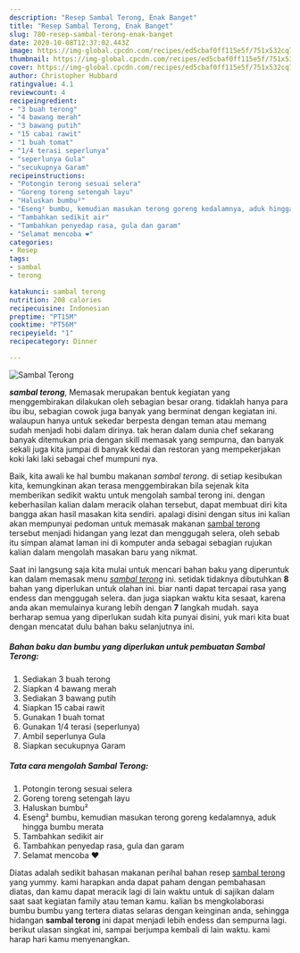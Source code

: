 ```yaml
---
description: "Resep Sambal Terong, Enak Banget"
title: "Resep Sambal Terong, Enak Banget"
slug: 780-resep-sambal-terong-enak-banget
date: 2020-10-08T12:37:02.443Z
image: https://img-global.cpcdn.com/recipes/ed5cbaf0ff115e5f/751x532cq70/sambal-terong-foto-resep-utama.jpg
thumbnail: https://img-global.cpcdn.com/recipes/ed5cbaf0ff115e5f/751x532cq70/sambal-terong-foto-resep-utama.jpg
cover: https://img-global.cpcdn.com/recipes/ed5cbaf0ff115e5f/751x532cq70/sambal-terong-foto-resep-utama.jpg
author: Christopher Hubbard
ratingvalue: 4.1
reviewcount: 4
recipeingredient:
- "3 buah terong"
- "4 bawang merah"
- "3 bawang putih"
- "15 cabai rawit"
- "1 buah tomat"
- "1/4 terasi seperlunya"
- "seperlunya Gula"
- "secukupnya Garam"
recipeinstructions:
- "Potongin terong sesuai selera"
- "Goreng toreng setengah layu"
- "Haluskan bumbu²"
- "Eseng² bumbu, kemudian masukan terong goreng kedalamnya, aduk hingga bumbu merata"
- "Tambahkan sedikit air"
- "Tambahkan penyedap rasa, gula dan garam"
- "Selamat mencoba ❤️"
categories:
- Resep
tags:
- sambal
- terong

katakunci: sambal terong 
nutrition: 208 calories
recipecuisine: Indonesian
preptime: "PT15M"
cooktime: "PT56M"
recipeyield: "1"
recipecategory: Dinner

---
```



![Sambal Terong](https://img-global.cpcdn.com/recipes/ed5cbaf0ff115e5f/751x532cq70/sambal-terong-foto-resep-utama.jpg)

<b><i>sambal terong</i></b>, Memasak merupakan bentuk kegiatan yang menggembirakan dilakukan oleh sebagian besar orang. tidaklah hanya para ibu ibu, sebagian cowok juga banyak yang berminat dengan kegiatan ini. walaupun hanya untuk sekedar berpesta dengan teman atau memang sudah menjadi hobi dalam dirinya. tak heran dalam dunia chef sekarang banyak ditemukan pria dengan skill memasak yang sempurna, dan banyak sekali juga kita jumpai di banyak kedai dan restoran yang mempekerjakan koki laki laki sebagai chef mumpuni nya.



Baik, kita awali ke hal bumbu makanan <i>sambal terong</i>. di setiap kesibukan kita, kemungkinan akan terasa menggembirakan bila sejenak kita memberikan sedikit waktu untuk mengolah sambal terong ini. dengan keberhasilan kalian dalam meracik olahan tersebut, dapat membuat diri kita bangga akan hasil masakan kita sendiri. apalagi disini dengan situs ini kalian akan mempunyai pedoman untuk memasak makanan <u>sambal terong</u> tersebut menjadi hidangan yang lezat dan menggugah selera, oleh sebab itu simpan alamat laman ini di komputer anda sebagai sebagian rujukan kalian dalam mengolah masakan baru yang nikmat.


Saat ini langsung saja kita mulai untuk mencari bahan baku yang diperuntuk kan dalam memasak menu <u><i>sambal terong</i></u> ini. setidak tidaknya dibutuhkan <b>8</b> bahan yang diperlukan untuk olahan ini. biar nanti dapat tercapai rasa yang endess dan menggugah selera. dan juga siapkan waktu kita sesaat, karena anda akan memulainya kurang lebih dengan <b>7</b> langkah mudah. saya berharap semua yang diperlukan sudah kita punyai disini, yuk mari kita buat dengan mencatat dulu bahan baku selanjutnya ini.

<!--inarticleads1-->

##### Bahan baku dan bumbu yang diperlukan untuk pembuatan Sambal Terong:

1. Sediakan 3 buah terong
1. Siapkan 4 bawang merah
1. Sediakan 3 bawang putih
1. Siapkan 15 cabai rawit
1. Gunakan 1 buah tomat
1. Gunakan 1/4 terasi (seperlunya)
1. Ambil seperlunya Gula
1. Siapkan secukupnya Garam




<!--inarticleads2-->

##### Tata cara mengolah Sambal Terong:

1. Potongin terong sesuai selera
1. Goreng toreng setengah layu
1. Haluskan bumbu²
1. Eseng² bumbu, kemudian masukan terong goreng kedalamnya, aduk hingga bumbu merata
1. Tambahkan sedikit air
1. Tambahkan penyedap rasa, gula dan garam
1. Selamat mencoba ❤️




Diatas adalah sedikit bahasan makanan perihal bahan resep <u>sambal terong</u> yang yummy. kami harapkan anda dapat paham dengan pembahasan diatas, dan kamu dapat meracik lagi di lain waktu untuk di sajikan dalam saat saat kegiatan family atau teman kamu. kalian bs mengkolaborasi bumbu bumbu yang tertera diatas selaras dengan keinginan anda, sehingga hidangan <b>sambal terong</b> ini dapat menjadi lebih endess dan sempurna lagi. berikut ulasan singkat ini, sampai berjumpa kembali di lain waktu. kami harap hari kamu menyenangkan.
